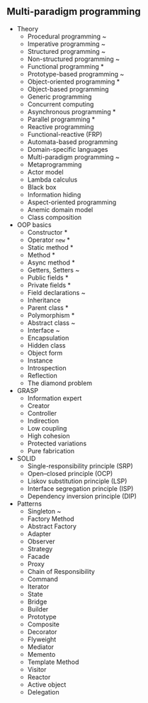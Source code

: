 ## Multi-paradigm programming

- Theory
  - Procedural programming ~
  - Imperative programming ~
  - Structured programming ~
  - Non-structured programming ~
  - Functional programming *
  - Prototype-based programming ~
  - Object-oriented programming *
  - Object-based programming
  - Generic programming
  - Concurrent computing
  - Asynchronous programming *
  - Parallel programming *
  - Reactive programming 
  - Functional-reactive (FRP)
  - Automata-based programming
  - Domain-specific languages
  - Multi-paradigm programming ~
  - Metaprogramming
  - Actor model
  - Lambda calculus
  - Black box
  - Information hiding
  - Aspect-oriented programming
  - Anemic domain model
  - Class composition
- OOP basics
  - Constructor *
  - Operator `new` *
  - Static method  *
  - Method *
  - Async method *
  - Getters, Setters ~
  - Public fields *
  - Private fields *
  - Field declarations ~
  - Inheritance
  - Parent class *
  - Polymorphism *
  - Abstract class ~
  - Interface ~
  - Encapsulation
  - Hidden class
  - Object form
  - Instance
  - Introspection
  - Reflection
  - The diamond problem
- GRASP
  - Information expert
  - Creator
  - Controller
  - Indirection
  - Low coupling
  - High cohesion
  - Protected variations
  - Pure fabrication
- SOLID
  - Single-responsibility principle (SRP)
  - Open–closed principle (OCP)
  - Liskov substitution principle (LSP)
  - Interface segregation principle (ISP)
  - Dependency inversion principle (DIP)
- Patterns
  - Singleton ~
  - Factory Method 
  - Abstract Factory
  - Adapter
  - Observer
  - Strategy
  - Facade
  - Proxy
  - Chain of Responsibility
  - Command
  - Iterator
  - State
  - Bridge
  - Builder
  - Prototype
  - Composite
  - Decorator
  - Flyweight
  - Mediator
  - Memento
  - Template Method
  - Visitor
  - Reactor
  - Active object
  - Delegation
